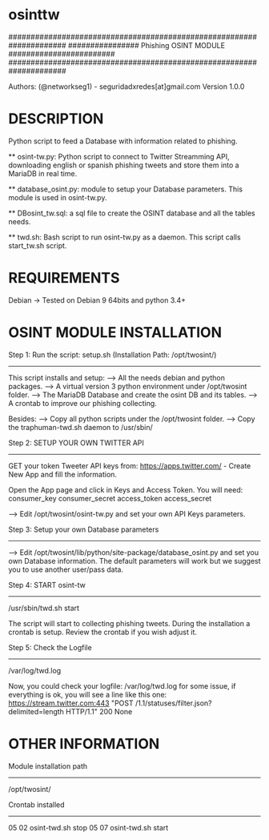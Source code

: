 # osinttw
#####################################################################
################    Phishing OSINT MODULE    ########################
#####################################################################

Authors: (@networkseg1) - seguridadxredes[at]gmail.com
Version 1.0.0


DESCRIPTION
===========================================

Python script to feed a Database with information related to phishing. 



** osint-tw.py: Python script to connect to Twitter Streamming API, downloading english or spanish phishing tweets and store them into 
a MariaDB in real time.

** database_osint.py: module to setup your Database parameters. This module is used in
osint-tw.py.

** DBosint_tw.sql: a sql file to create the OSINT database and all the tables needs.

** twd.sh: Bash script to run osint-tw.py as a daemon. This script calls start_tw.sh script.



REQUIREMENTS
============================================

Debian -> Tested on Debian 9 64bits and python 3.4+


OSINT MODULE INSTALLATION
============================================

Step 1: Run the script: setup.sh    (Installation Path: /opt/twosint/)
______________________________________________________________________________________         

This script installs and setup:
--> All the needs debian and python packages.
--> A virtual version 3 python environment under /opt/twosint folder.
--> The MariaDB Database and create the osint DB and its tables. 
--> A crontab to improve our phishing collecting.

Besides:
--> Copy all python scripts  under the /opt/twosint folder.
--> Copy the traphuman-twd.sh daemon to /usr/sbin/


Step 2: SETUP YOUR OWN TWITTER API
____________________________________

GET your token Tweeter API keys from: https://apps.twitter.com/ - Create New App and fill the
information.

Open the App page and click in Keys and Access Token.
You will need:
consumer_key
consumer_secret
access_token
access_secret

-->  Edit /opt/twosint/osint-tw.py and set your own API Keys parameters.


Step 3: Setup your own Database parameters
___________________________________________

--> Edit /opt/twosint/lib/python/site-package/database_osint.py and set you own Database information. 
The default parameters will work but we suggest you to use another user/pass data.



Step 4: START osint-tw
______________________
 
/usr/sbin/twd.sh start

The script will start to collecting phishing tweets.
During the installation a crontab is setup. Review the crontab if you wish adjust it.


Step 5: Check the Logfile
_________________________

/var/log/twd.log

Now, you could check your logfile: /var/log/twd.log for some issue, if everything is ok, you will see a line like this one:
     https://stream.twitter.com:443 "POST /1.1/statuses/filter.json?delimited=length HTTP/1.1" 200 None


OTHER INFORMATION
=================

Module installation path
________________________

/opt/twosint/


Crontab installed
_________________

05 02 osint-twd.sh stop
05 07 osint-twd.sh start

